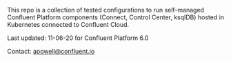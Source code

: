 This repo is a collection of tested configurations to run self-managed Confluent Platform components (Connect, Control Center, ksqlDB) hosted in Kubernetes connected to Confluent Cloud.

Last updated: 11-06-20 for Confluent Platform 6.0

Contact: apowell@confluent.io
